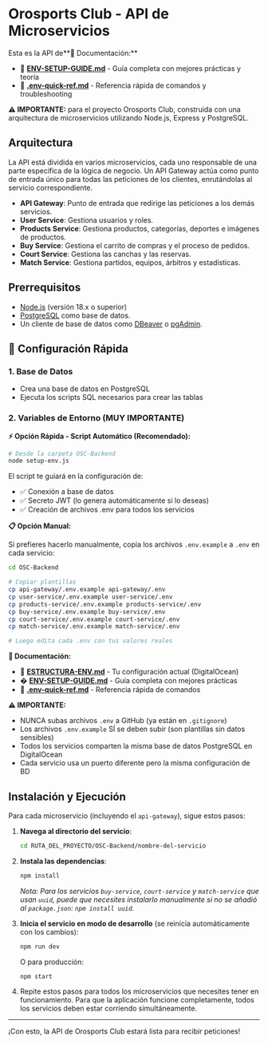 # Orosports Club - API de Microservicios

Esta es la API de**📖 Documentación:**

- 📗 **[ENV-SETUP-GUIDE.md](./ENV-SETUP-GUIDE.md)** - Guía completa con mejores prácticas y teoría
- 📙 **[.env-quick-ref.md](./.env-quick-ref.md)** - Referencia rápida de comandos y troubleshooting

**⚠️ IMPORTANTE:** para el proyecto Orosports Club, construida con una arquitectura de microservicios utilizando Node.js, Express y PostgreSQL.

## Arquitectura

La API está dividida en varios microservicios, cada uno responsable de una parte específica de la lógica de negocio. Un API Gateway actúa como punto de entrada único para todas las peticiones de los clientes, enrutándolas al servicio correspondiente.

- **API Gateway**: Punto de entrada que redirige las peticiones a los demás servicios.
- **User Service**: Gestiona usuarios y roles.
- **Products Service**: Gestiona productos, categorías, deportes e imágenes de productos.
- **Buy Service**: Gestiona el carrito de compras y el proceso de pedidos.
- **Court Service**: Gestiona las canchas y las reservas.
- **Match Service**: Gestiona partidos, equipos, árbitros y estadísticas.

## Prerrequisitos

- [Node.js](https://nodejs.org/) (versión 18.x o superior)
- [PostgreSQL](https://www.postgresql.org/) como base de datos.
- Un cliente de base de datos como [DBeaver](https://dbeaver.io/) o [pgAdmin](https://www.pgadmin.org/).

## 🚀 Configuración Rápida

### 1. Base de Datos
- Crea una base de datos en PostgreSQL
- Ejecuta los scripts SQL necesarios para crear las tablas

### 2. Variables de Entorno (MUY IMPORTANTE)

**⚡ Opción Rápida - Script Automático (Recomendado):**

```bash
# Desde la carpeta OSC-Backend
node setup-env.js
```

El script te guiará en la configuración de:
- ✅ Conexión a base de datos
- ✅ Secreto JWT (lo genera automáticamente si lo deseas)
- ✅ Creación de archivos .env para todos los servicios

**📋 Opción Manual:**

Si prefieres hacerlo manualmente, copia los archivos `.env.example` a `.env` en cada servicio:

```bash
cd OSC-Backend

# Copiar plantillas
cp api-gateway/.env.example api-gateway/.env
cp user-service/.env.example user-service/.env
cp products-service/.env.example products-service/.env
cp buy-service/.env.example buy-service/.env
cp court-service/.env.example court-service/.env
cp match-service/.env.example match-service/.env

# Luego edita cada .env con tus valores reales
```

**📖 Documentación:**

- 📘 **[ESTRUCTURA-ENV.md](./ESTRUCTURA-ENV.md)** - Tu configuración actual (DigitalOcean)
- � **[ENV-SETUP-GUIDE.md](./ENV-SETUP-GUIDE.md)** - Guía completa con mejores prácticas
- 📙 **[.env-quick-ref.md](./.env-quick-ref.md)** - Referencia rápida de comandos

**⚠️ IMPORTANTE:**
- NUNCA subas archivos `.env` a GitHub (ya están en `.gitignore`)
- Los archivos `.env.example` SÍ se deben subir (son plantillas sin datos sensibles)
- Todos los servicios comparten la misma base de datos PostgreSQL en DigitalOcean
- Cada servicio usa un puerto diferente pero la misma configuración de BD

## Instalación y Ejecución

Para cada microservicio (incluyendo el `api-gateway`), sigue estos pasos:

1.  **Navega al directorio del servicio**:
    ```bash
    cd RUTA_DEL_PROYECTO/OSC-Backend/nombre-del-servicio
    ```

2.  **Instala las dependencias**:
    ```bash
    npm install
    ```
    *Nota: Para los servicios `buy-service`, `court-service` y `match-service` que usan `uuid`, puede que necesites instalarlo manualmente si no se añadió al `package.json`: `npm install uuid`.*

3.  **Inicia el servicio en modo de desarrollo** (se reinicia automáticamente con los cambios):
    ```bash
    npm run dev
    ```
    O para producción:
    ```bash
    npm start
    ```

4.  Repite estos pasos para todos los microservicios que necesites tener en funcionamiento. Para que la aplicación funcione completamente, todos los servicios deben estar corriendo simultáneamente.

---

¡Con esto, la API de Orosports Club estará lista para recibir peticiones!
